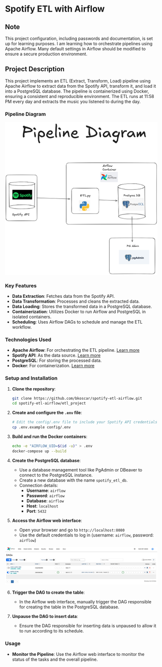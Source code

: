 # Spotify ETL with Airflow

## Note
This project configuration, including passwords and documentation, is set up for learning purposes. I am learning how to orchestrate pipelines using Apache Airflow. Many default settings in Airflow should be modified to ensure a secure production environment.

## Project Description

This project implements an ETL (Extract, Transform, Load) pipeline using Apache Airflow to extract data from the Spotify API, transform it, and load it into a PostgreSQL database. The pipeline is containerized using Docker, ensuring a consistent and reproducible environment. The ETL runs at 11:58 PM every day and extracts the music you listened to during the day.

### Pipeline Diagram
![Airflow Pipeline](img/airflow_pipeline.png)

### Key Features
- **Data Extraction**: Fetches data from the Spotify API.
- **Data Transformation**: Processes and cleans the extracted data.
- **Data Loading**: Stores the transformed data in a PostgreSQL database.
- **Containerization**: Utilizes Docker to run Airflow and PostgreSQL in isolated containers.
- **Scheduling**: Uses Airflow DAGs to schedule and manage the ETL workflow.

### Technologies Used
- **Apache Airflow**: For orchestrating the ETL pipeline. [Learn more](https://airflow.apache.org)
- **Spotify API**: As the data source. [Learn more](https://developer.spotify.com)
- **PostgreSQL**: For storing the processed data.
- **Docker**: For containerization. [Learn more](https://www.docker.com)

### Setup and Installation
1. **Clone the repository**:
    ```sh
    git clone https://github.com/bkoscar/spotify-etl-airflow.git
    cd spotify-etl-airflow/etl_project
    ```

2. **Create and configure the `.env` file**:
    ```sh
    # Edit the config/.env file to include your Spotify API credentials and database configuration
    cp .env.example config/.env
    ```

3. **Build and run the Docker containers**:
    ```sh
    echo -e "AIRFLOW_UID=$(id -u)" > .env
    docker-compose up --build
    ```

4. **Create the PostgreSQL database**:
    - Use a database management tool like PgAdmin or DBeaver to connect to the PostgreSQL instance.
    - Create a new database with the name `spotify_etl_db`.
    - Connection details:
        - **Username**: `airflow`
        - **Password**: `airflow`
        - **Database**: `airflow`
        - **Host**: `localhost`
        - **Port**: `5432`

5. **Access the Airflow web interface**:
    - Open your browser and go to `http://localhost:8080`
    - Use the default credentials to log in (username: `airflow`, password: `airflow`)

![Example of the interface](img/web.png)

6. **Trigger the DAG to create the table**:
    - In the Airflow web interface, manually trigger the DAG responsible for creating the table in the PostgreSQL database.

7. **Unpause the DAG to insert data**:
    - Ensure the DAG responsible for inserting data is unpaused to allow it to run according to its schedule.

### Usage
- **Monitor the Pipeline**: Use the Airflow web interface to monitor the status of the tasks and the overall pipeline.
